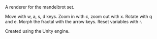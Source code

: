 A renderer for the mandelbrot set.

Move with w, a, s, d keys.
Zoom in with c, zoom out with x.
Rotate with q and e.
Morph the fractal with the arrow keys.
Reset variables with r.

Created using the Unity engine.